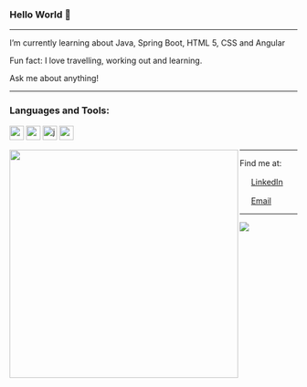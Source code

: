 <!--
**yurirampazo/yurirampazo** is a ✨ _special_ ✨ repository because its `README.md` (this file) appears on your GitHub profile.

Here are some ideas to get you started:

- 🔭 I’m currently working on ...
- 🌱 I’m currently learning ...Java
- 👯 I’m looking to collaborate on P
- 🤔 I’m looking for help with..
- 💬 Ask me about anything!
- 📫 How to reach me: ...
- 😄 Pronouns: ...
- ⚡ Fun fact: ...
-->
### Hello World 👋

---

I’m currently learning about Java, Spring Boot, HTML 5, CSS and Angular

Fun fact: I love travelling, working out and learning. 
 
Ask me about anything!
 
---

### Languages and Tools:</summary>


<p align="left">
<img width="25" height="25" src="https://www.vectorlogo.zone/logos/springio/springio-icon.svg" alt="spring" /></code>
<img width="25" height="25" src="https://www.vectorlogo.zone/logos/angular/angular-icon.svg" alt="angular"/></code>
<img width="25" height="25" src="https://www.vectorlogo.zone/logos/java/java-icon.svg" alt="java" /></code>
<img width="25" height="25" src="https://www.vectorlogo.zone/logos/mysql/mysql-icon.svg" alt="mysql"/></code>


</p>

<img width="400px" align="left" src="https://github-readme-stats.vercel.app/api/top-langs/?username=yurirampazo&hide=html&layout=compact&theme=buefy" />  

---

Find me at:  


<a href="https://www.linkedin.com/in/yuri-rampazo-20376616a/"><img src="https://github.com/leticiadasilva/leticiadasilva/blob/main/images/linkedin.png" width="16"></img></a> [LinkedIn](https://www.linkedin.com/in/yuri-rampazo-20376616a/)  

<a href="yuri.rampazo@outlook.com"><img src="https://github.com/leticiadasilva/leticiadasilva/blob/main/images/email.png" width="16"></img></a> [Email](mailto:yuri.rampazo@outlook.com)  

---  

![](https://komarev.com/ghpvc/?username=your-github-yurirampazo)

